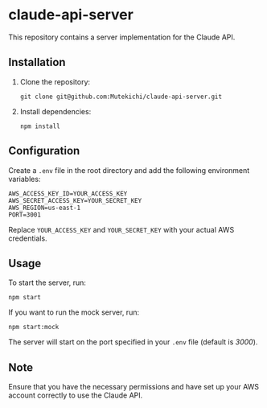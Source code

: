 # claude-api-server

This repository contains a server implementation for the Claude API.

## Installation

1. Clone the repository:
   ```
   git clone git@github.com:Mutekichi/claude-api-server.git
   ```

2. Install dependencies:
   ```
   npm install
   ```

## Configuration

Create a `.env` file in the root directory and add the following environment variables:

```
AWS_ACCESS_KEY_ID=YOUR_ACCESS_KEY
AWS_SECRET_ACCESS_KEY=YOUR_SECRET_KEY
AWS_REGION=us-east-1
PORT=3001
```

Replace `YOUR_ACCESS_KEY` and `YOUR_SECRET_KEY` with your actual AWS credentials.

## Usage

To start the server, run:

```
npm start
```

If you want to run the mock server, run:
   
```
npm start:mock
```

The server will start on the port specified in your `.env` file (default is *3000*).

## Note

Ensure that you have the necessary permissions and have set up your AWS account correctly to use the Claude API.